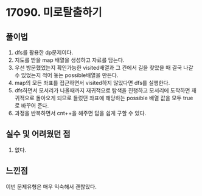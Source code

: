 # 17090. 미로탈출하기

## 풀이법

1. dfs를 활용한 dp문제이다.
2. 지도를 받을 map 배열을 생성하고 자료를 담는다.
3. 우선 방문했었는지 확인가능한 visited배열과 그 칸에서 길을 찾았을 때 결국 나갈 수 있었는지 적어 놓는 possible배열을 만든다.
4. map의 모든 좌표를 접근하면서 visited하지 않았다면 dfs를 실행한다.
5. dfs하면서 모서리가 나올때까지 재귀적으로 탐색을 진행하고 모서리에 도착하면 재귀적으로 돌아오게 되므로 들렀던 좌표에 해당하는 possible 배열 값을 모두 true로 바꾸어 준다.
6. 과정을 반복하면서 cnt++을 해주면 답을 쉽게 구할 수 있다.


## 실수 및 어려웠던 점

1. 없다.


## 느낀점

이번 문제유형은 매우 익숙해서 괜찮았다.

